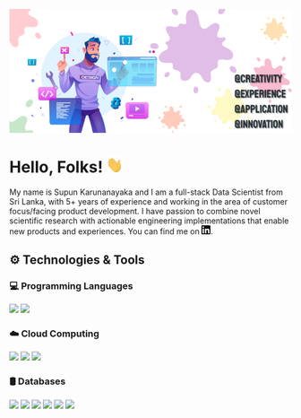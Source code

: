 [![Header](https://github.com/SupunKarunanayaka/SupunKarunanayaka/blob/main/Banner_Readme.jpg "Header")](https://some-url.dev/)

# Hello, Folks! <img src="https://github.com/SupunKarunanayaka/SupunKarunanayaka/blob/main/wave.gif" width="30px">

My name is Supun Karunanayaka and I am a full-stack Data Scientist from Sri Lanka, with 5+ years of experience and working in the area of customer focus/facing product development. I have passion to combine novel scientific research with actionable engineering implementations that enable new products and experiences. You can find me on [![LinkedIn][1.1]][1].

## ⚙️ Technologies & Tools
### 💻 Programming Languages
![](https://img.shields.io/badge/Code-Python-informational?style=plastic&logo=python&logoColor=white&color=2bbc8a)
![](https://img.shields.io/badge/Code-R-informational?style=plastic&logo=R&logoColor=white&color=FFC107)

### ☁️ Cloud Computing
![](https://img.shields.io/badge/Cloud-Azure-informational?style=plastic&logo=microsoft-azure&logoColor=white&color=2196F3)
![](https://img.shields.io/badge/Cloud-GCP-informational?style=plastic&logo=google-cloud&logoColor=white&color=EF5350)
![](https://img.shields.io/badge/Cloud-AWS-informational?style=plastic&logo=amazon-aws&logoColor=white&color=2bbc8a)

### 🛢️ Databases
![](https://img.shields.io/badge/SQL-MSSQL-informational?style=plastic&logo=microsoft-sql-server&logoColor=white&color=CC2927)
![](https://img.shields.io/badge/SQL-MySQL-informational?style=plastic&logo=mysql&logoColor=white&color=4479A1)
![](https://img.shields.io/badge/SQL-Oracle-informational?style=plastic&logo=oracle&logoColor=white&color=F80000)
![](https://img.shields.io/badge/NoSQL-MongoDB-informational?style=plastic&logo=mongodb&logoColor=white&color=47A248)
![](https://img.shields.io/badge/NoSQL-Cassandra-informational?style=plastic&logo=apache-cassandra&logoColor=white&color=1287B1)
![](https://img.shields.io/badge/NoSQL-HBase-informational?style=plastic&logo=amazon-aws&logoColor=white&color=2bbc8a)

<!--
**SupunKarunanayaka/SupunKarunanayaka** is a ✨ _special_ ✨ repository because its `README.md` (this file) appears on your GitHub profile.

Here are some ideas to get you started:

- 🔭 I’m currently working on ...
- 🌱 I’m currently learning ...
- 👯 I’m looking to collaborate on ...
- 🤔 I’m looking for help with ...
- 💬 Ask me about ...
- 📫 How to reach me: ...
- 😄 Pronouns: ...
- ⚡ Fun fact: ...
-->

<!-- icons without padding -->

[1.1]: https://github.com/SupunKarunanayaka/SupunKarunanayaka/blob/main/LinkedIn.png (Linkedin icon)

<!-- links to your social media accounts -->

[1]: www.linkedin.com/in/supunkarunanayaka
